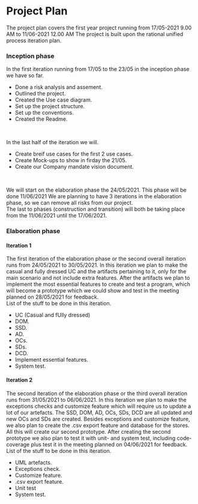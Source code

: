 # Project Plan 
The project plan covers the first year project running from 17/05-2021 9.00 AM to 11/06-2021 12.00 AM
The project is built upon the rational unified process iteration plan.
<br> 
### Inception phase
In the first iteration running from 17/05 to the 23/05  in the inception phase we have so far. 
- Done a risk analysis and assement. 
- Outlined the project.
- Created the Use case diagram. 
- Set up the project structure. 
- Set up the conventions.
- Created the Readme. 
<br> 

In the last half of the iteration we will. 
- Create breif use cases for the first 2 use cases. 
- Create Mock-ups to show in firday the  21/05. 
- Create our Company mandate vision document. 
<br>

We will start on the elaboration phase the 24/05/2021. This phase will be done 11/06/2021 
We are planning to have 3 iterations in the elaboration phase, so we can remove all risks from our project. <br>
The last to phases (construction and transition) will both be taking place from the 11/06/2021 until the 17/06/2021.


### Elaboration phase  
#### Iteration 1  
The first iteration of the elaboration phase or the second overall iteration runs from 24/05/2021 to 30/05/2021.
In this iteration we plan to make the casual and fully dressed UC and the artifacts pertaining to it, only for the main scenario and not include extra features. After the artifacts we plan to implement the most essential features to create and test a program, which will become a prototype which we could show and test in the meeting planned on 28/05/2021 for feedback.  
List of the stuff to be done in this iteration.  
- UC (Casual and fUlly dressed)
- DOM.
- SSD.
- AD.
- OCs.
- SDs.
- DCD.
- Implement essential features.
- System test.

#### Iteration 2  
The second iteration of the elaboration phase or the third overall iteration runs from 31/05/2021 to 06/06/2021.
In this iteration we plan to make the exceptions checks and customize feature which will require us to update a lot of our artefacts. The SSD, DOM, AD, OCs, SDs, DCD are all updated and new OCs and SDs are created. Besides exceptions and customize feature, we also plan to create the .csv export feature and database for the stores. All this will create our second prototype. After creating the second prototype we also plan to test it with unit- and system test, including code-coverage plus test it in the meeting planned on 04/06/2021 for feedback.  
List of the stuff to be done in this iteration.  
- UML artefacts.
- Exceptions check.
- Customize feature.
- .csv export feature.
- Unit test
- System test.



